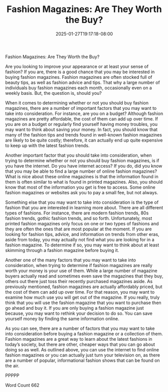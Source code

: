 ﻿---
title: "Fashion Magazines:  Are They Worth the Buy?"
date: 2025-01-27T19:17:18-08:00
description: "TXT Tips for Web Success"
featured_image: "/images/TXT.jpg"
tags: ["TXT"]
---

Fashion Magazines:  Are They Worth the Buy?

Are you looking to improve your appearance or at least your sense of fashion?  If you are, there is a good chance that you may be interested in buying fashion magazines.  Fashion magazines are often stocked full of beauty tips, as well as fashion advice and tips. That why a large number of individuals buy fashion magazines each month, occasionally even on a weekly basis.  But, the question is, should you?

When it comes to determining whether or not you should buy fashion magazines, there are a number of important factors that you may want to take into consideration. For instance, are you on a budget?  Although fashion magazines are pretty affordable, the cost of them can add up over time.  If you are on a budget or regularly find yourself having money troubles, you may want to think about saving your money.  In fact, you should know that many of the fashion tips and trends found in well-known fashion magazines are likely to be quite costly; therefore, it can actually end up quite expensive to keep up with the latest fashion trends.

Another important factor that you should take into consideration, when trying to determine whether or not you should buy fashion magazines, is if you have the internet.  Do you have internet access?  If you do, did you know that you may be able to find a large number of online fashion magazines?  What is nice about these online magazines is that the information found in them is often similar to what is found in printed magazines.  Also, you should know that most of the information you get is free to access. Some online fashion magazines or websites ask you to pay a small fee, but not always.  

Something else that you may want to take into consideration is the type of fashion that you are interested in learning more about.  There are all different types of fashions. For instance, there are modern fashion trends, 80s fashion trends, gothic fashion trends, and so forth.  Unfortunately, most printed fashion magazines only focus on one or two types of fashions and they are often the ones that are most popular at the moment.  If you are looking for fashion tips, advice, and information on trends from other eras, aside from today, you may actually not find what you are looking for in a fashion magazine.  To determine if so, you may want to think about at least skimming through a fashion magazine before buying it.

Another one of the many factors that you may want to take into consideration, when trying to determine if fashion magazines are really worth your money is your use of them.  While a large number of magazine buyers actually read and sometimes even save the magazines that they buy, others out there just toss their recently purchased magazines aside.  As previously mentioned, fashion magazines are actually affordably priced, but the cost of them can add up over time. For that reason, you may want to examine how much use you will get out of the magazine.  If you really, truly think that you will use the fashion magazine that you want to purchase then go ahead and buy it.  If you are only buying a fashion magazine just because, you may want to rethink your decision to do so.  You can save yourself money by finding the same information online.

As you can see, there are a number of factors that you may want to take into consideration before buying a fashion magazine or a collection of them.  Fashion magazines are a great way to learn about the latest fashions in today’s society, but there are other, cheaper ways that you can go about doing so as well. As outlined above, you can use the internet to find online fashion magazines or you can actually just turn your television on, as there are a number of popular, informational fashion shows that can be found on the air.

PPPPP

Word Count 662

